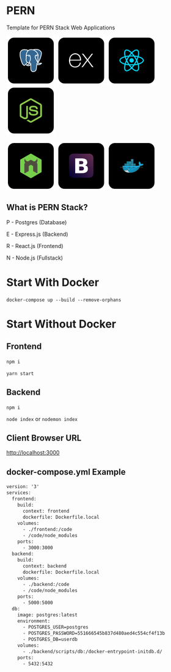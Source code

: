 # PERN
Template for PERN Stack Web Applications

![postgres](https://raw.githubusercontent.com/VideoGameRoulette/PERN/main/Postgres.png)
![express](https://raw.githubusercontent.com/VideoGameRoulette/PERN/main/Express.png)
![react](https://raw.githubusercontent.com/VideoGameRoulette/PERN/main/React.png)
![node](https://raw.githubusercontent.com/VideoGameRoulette/PERN/main/Node.png)

![nodemon](https://raw.githubusercontent.com/VideoGameRoulette/PERN/main/Nodemon.png)
![bootstrap](https://raw.githubusercontent.com/VideoGameRoulette/PERN/main/Bootstrap.png)
![docker](https://raw.githubusercontent.com/VideoGameRoulette/PERN/main/Docker.png)

## What is PERN Stack?
P - Postgres (Database)

E - Express.js (Backend)

R - React.js (Frontend)

N - Node.js (Fullstack)

# Start With Docker
`docker-compose up --build --remove-orphans`

# Start Without Docker

## Frontend
`npm i`

`yarn start`

## Backend
`npm i`

`node index` or `nodemon index`

## Client Browser URL
[http://localhost:3000](http://localhost:3000)

## docker-compose.yml Example
    version: '3'
    services:
      frontend:
        build:
          context: frontend
          dockerfile: Dockerfile.local
        volumes:
          - ./frontend:/code
          - /code/node_modules
        ports:
          - 3000:3000
      backend:
        build:
          context: backend
          dockerfile: Dockerfile.local
        volumes:
          - ./backend:/code
          - /code/node_modules
        ports:
          - 5000:5000
      db:
        image: postgres:latest
        environment:
          - POSTGRES_USER=postgres
          - POSTGRES_PASSWORD=551666545b837d480aed4c554cf4f13b
          - POSTGRES_DB=userdb
        volumes:
          - ./backend/scripts/db:/docker-entrypoint-initdb.d/
        ports:
          - 5432:5432

